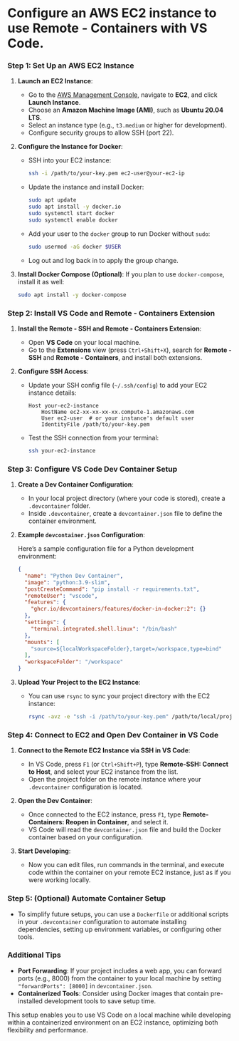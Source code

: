 # Configure an AWS EC2 instance to use **Remote - Containers** with VS Code.

### Step 1: Set Up an AWS EC2 Instance

1. **Launch an EC2 Instance**:
   - Go to the [AWS Management Console](https://aws.amazon.com/console/), navigate to **EC2**, and click **Launch Instance**.
   - Choose an **Amazon Machine Image (AMI)**, such as **Ubuntu 20.04 LTS**.
   - Select an instance type (e.g., `t3.medium` or higher for development).
   - Configure security groups to allow SSH (port 22).

2. **Configure the Instance for Docker**:
   - SSH into your EC2 instance:
     ```bash
     ssh -i /path/to/your-key.pem ec2-user@your-ec2-ip
     ```
   - Update the instance and install Docker:
     ```bash
     sudo apt update
     sudo apt install -y docker.io
     sudo systemctl start docker
     sudo systemctl enable docker
     ```
   - Add your user to the `docker` group to run Docker without `sudo`:
     ```bash
     sudo usermod -aG docker $USER
     ```
   - Log out and log back in to apply the group change.

3. **Install Docker Compose (Optional)**:
   If you plan to use `docker-compose`, install it as well:
   ```bash
   sudo apt install -y docker-compose
   ```

### Step 2: Install VS Code and Remote - Containers Extension

1. **Install the Remote - SSH and Remote - Containers Extension**:
   - Open **VS Code** on your local machine.
   - Go to the **Extensions** view (press `Ctrl+Shift+X`), search for **Remote - SSH** and **Remote - Containers**, and install both extensions.

2. **Configure SSH Access**:
   - Update your SSH config file (`~/.ssh/config`) to add your EC2 instance details:
     ```plaintext
     Host your-ec2-instance
         HostName ec2-xx-xx-xx-xx.compute-1.amazonaws.com
         User ec2-user  # or your instance's default user
         IdentityFile /path/to/your-key.pem
     ```
   - Test the SSH connection from your terminal:
     ```bash
     ssh your-ec2-instance
     ```

### Step 3: Configure VS Code Dev Container Setup

1. **Create a Dev Container Configuration**:
   - In your local project directory (where your code is stored), create a `.devcontainer` folder.
   - Inside `.devcontainer`, create a `devcontainer.json` file to define the container environment.

2. **Example `devcontainer.json` Configuration**:

   Here’s a sample configuration file for a Python development environment:

   ```json
   {
     "name": "Python Dev Container",
     "image": "python:3.9-slim",
     "postCreateCommand": "pip install -r requirements.txt",
     "remoteUser": "vscode",
     "features": {
       "ghcr.io/devcontainers/features/docker-in-docker:2": {}
     },
     "settings": {
       "terminal.integrated.shell.linux": "/bin/bash"
     },
     "mounts": [
       "source=${localWorkspaceFolder},target=/workspace,type=bind"
     ],
     "workspaceFolder": "/workspace"
   }
   ```

3. **Upload Your Project to the EC2 Instance**:
   - You can use `rsync` to sync your project directory with the EC2 instance:

     ```bash
     rsync -avz -e "ssh -i /path/to/your-key.pem" /path/to/local/project/ ec2-user@your-ec2-ip:/path/to/remote/project/
     ```

### Step 4: Connect to EC2 and Open Dev Container in VS Code

1. **Connect to the Remote EC2 Instance via SSH in VS Code**:
   - In VS Code, press `F1` (or `Ctrl+Shift+P`), type **Remote-SSH: Connect to Host**, and select your EC2 instance from the list.
   - Open the project folder on the remote instance where your `.devcontainer` configuration is located.

2. **Open the Dev Container**:
   - Once connected to the EC2 instance, press `F1`, type **Remote-Containers: Reopen in Container**, and select it.
   - VS Code will read the `devcontainer.json` file and build the Docker container based on your configuration.

3. **Start Developing**:
   - Now you can edit files, run commands in the terminal, and execute code within the container on your remote EC2 instance, just as if you were working locally.

### Step 5: (Optional) Automate Container Setup

- To simplify future setups, you can use a `Dockerfile` or additional scripts in your `.devcontainer` configuration to automate installing dependencies, setting up environment variables, or configuring other tools.

### Additional Tips

- **Port Forwarding**: If your project includes a web app, you can forward ports (e.g., 8000) from the container to your local machine by setting `"forwardPorts": [8000]` in `devcontainer.json`.
- **Containerized Tools**: Consider using Docker images that contain pre-installed development tools to save setup time.

This setup enables you to use VS Code on a local machine while developing within a containerized environment on an EC2 instance, optimizing both flexibility and performance.